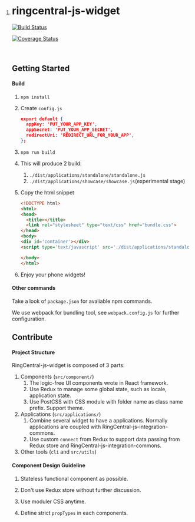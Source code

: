 1. # ringcentral-js-widget

   [![Build Status](https://travis-ci.org/ringcentral/ringcentral-js-widget.svg?branch=master)](https://travis-ci.org/ringcentral/ringcentral-js-widget)

   [![Coverage Status](https://coveralls.io/repos/github/ringcentral/ringcentral-js-widget/badge.svg?branch=master)](https://coveralls.io/github/ringcentral/ringcentral-js-widget?branch=master)

   ​

   ## Getting Started

   #### Build

   1. ```shell
      npm install
      ```

   2. Create `config.js`

      ```json
      export default {
        appKey: 'PUT_YOUR_APP_KEY',
        appSecret: 'PUT_YOUR_APP_SECRET',
        redirectUri: 'REDIRECT_URL_FOR_YOUR_APP',
      };
      ```

   3. ```shell
      npm run build
      ```

   4. This will produce 2 build:

      1. `./dist/applications/standalone/standalone.js`
      2. `./dist/applications/showcase/showcase.js`(experimental stage)

   5. Copy the html snippet

      ```html
      <!DOCTYPE html>
      <html>
      <head>
        <title></title>
        <link rel="stylesheet" type="text/css" href="bundle.css">
      </head>
      <body>
      <div id='container'></div>
      <script type='text/javascript' src='./dist/applications/standalone/standalone.js'></script>

      </body>
      </html>
      ```

   6. Enjoy your phone widgets!

   #### Other commands

   Take a look of `package.json` for avaliable npm commands.

   We use webpack for bundling tool, see `webpack.config.js` for further configuration.

   ## Contribute


   #### Project Structure
   RingCentral-js-widget is composed of 3 parts:

   1. Components (`src/component/`)
      1. The logic-free UI components wrote in React framework.
      2. Use Redux to manage some global state, such as locale, application state.
      3. Use PostCSS with CSS module with folder name as class name prefix. Support theme.
   2. Applications (`src/applications/`)
      1. Combine several widget to have a applications. Normally applications are coupled with RingCentral-js-integration-commons.
      2. Use custom `connect` from Redux to support data passing from Redux store and RingCentral-js-integration-commons.
   3. Other tools (`cli` and `src/utils`)



   #### Component Design Guideline

   1. Stateless functional component as possible.

   2. Don't use Redux store without further discussion.

   3. Use moduler CSS anytime.

   4. Define strict `propTypes` in each components.

      ​